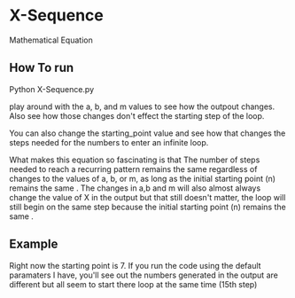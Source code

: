 # X-Sequence
Mathematical Equation

## How To run
Python X-Sequence.py 

play around with the a, b, and m values to see how the outpout changes. Also see how those changes don't effect the starting step of the loop. 

You can also change the starting_point value and see how that changes the steps needed for the numbers to enter an infinite loop.

What makes this equation so fascinating is that The number of steps needed to reach a recurring pattern remains the same regardless of changes to the values of a, b, or m, as long as the initial starting point (n) remains the same . The changes in a,b and m will also almost always change the value of X in the output but that still doesn't matter, the loop will still begin on the same step because the initial starting point (n) remains the same .

## Example
Right now the starting point is 7. If you run the code using the default paramaters I have, you'll see out the numbers generated in the output are different but all seem to start there loop at the same time (15th step)

